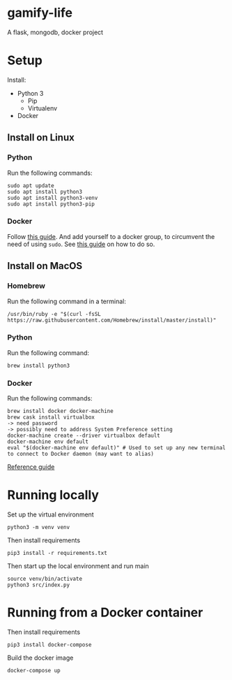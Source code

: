 # gamify-life
A flask, mongodb, docker project

# Setup
Install:
- Python 3
  - Pip
  - Virtualenv
- Docker

## Install on Linux
### Python
Run the following commands:

```
sudo apt update
sudo apt install python3
sudo apt install python3-venv
sudo apt install python3-pip
```

### Docker
Follow [this guide](https://docs.docker.com/install/linux/docker-ce/ubuntu/).
And add yourself to a docker group, to circumvent the need of using `sudo`. See [this guide](https://docs.docker.com/install/linux/linux-postinstall/) on how to do so.

## Install on MacOS
### Homebrew
Run the following command in a terminal:

```
/usr/bin/ruby -e "$(curl -fsSL https://raw.githubusercontent.com/Homebrew/install/master/install)"
```

### Python
Run the following command: 

```
brew install python3
```

### Docker
Run the following commands:
```
brew install docker docker-machine
brew cask install virtualbox
-> need password
-> possibly need to address System Preference setting
docker-machine create --driver virtualbox default
docker-machine env default
eval "$(docker-machine env default)" # Used to set up any new terminal to connect to Docker daemon (may want to alias)
```
[Reference guide](https://medium.com/@yutafujii_59175/a-complete-one-by-one-guide-to-install-docker-on-your-mac-os-using-homebrew-e818eb4cfc3)

# Running locally
Set up the virtual environment

```
python3 -m venv venv
```

Then install requirements

```
pip3 install -r requirements.txt
```

Then start up the local environment and run main

```
source venv/bin/activate
python3 src/index.py
```


# Running from a Docker container

Then install requirements

```
pip3 install docker-compose
```

Build the docker image

```
docker-compose up
```
